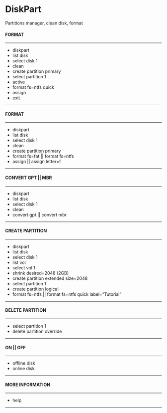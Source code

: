 # DiskPart
Partitions manager, clean disk, format

#### FORMAT
--------------------------------------------------------
- diskpart
- list disk
- select disk 1
- clean
- create partition primary
- select partition 1
- active
- format fs=ntfs quick
- assign
- exit
--------------------------------------------------------

#### FORMAT
--------------------------------------------------------
- diskpart
- list disk
- select disk 1
- clean
- create partition primary
- format fs=fat || format fs=ntfs
- assign || assign letter=f
--------------------------------------------------------

#### CONVERT GPT || MBR
--------------------------------------------------------
- diskpart
- list disk
- select disk 1
- clean
- convert gpt || convert mbr 
--------------------------------------------------------

#### CREATE PARTITION
--------------------------------------------------------
- diskpart
- list disk
- select disk 1
- list vol
- select vol 1
- shrink desired=2048 (2GB)
- create partition extended size=2048
- select partition 1
- create partition logical
- format fs=ntfs || format fs=ntfs quick label=”Tutorial”
--------------------------------------------------------

#### DELETE PARTITION
--------------------------------------------------------
- select partition 1
- delete partition override
--------------------------------------------------------

#### ON || OFF
--------------------------------------------------------
- offline disk
- online disk
--------------------------------------------------------

#### MORE INFORMATION
--------------------------------------------------------
- help
--------------------------------------------------------
